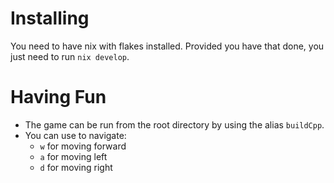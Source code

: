 # Installing
You need to have nix with flakes installed. Provided you have that done, you just need to run ```nix develop```.

# Having Fun
- The game can be run from the root directory by using the alias ```buildCpp```.
- You can use to navigate:
  - `w` for moving forward
  - `a` for moving left
  - `d` for moving right
